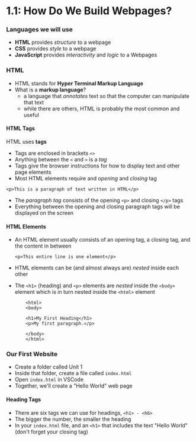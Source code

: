 # 1.1: How Do We Build Webpages?

### Languages we will use

* __HTML__ provides _structure_ to a webpage
* __CSS__ provides _style_ to a webpage
* __JavaScript__ provides _interactivity_ and _logic_ to a Webpages


### HTML

* HTML stands for __Hyper Terminal Markup Language__
* What is a __markup language__?
  * a language that _annotates_ text so that the computer can manipulate that text
  * while there are others, HTML is probably the most common and useful


#### HTML Tags

HTML uses __tags__

* Tags are enclosed in brackets `<>`
* Anything between the `<` and `>` is a _tag_
* Tags give the browser instructions for how to display text and other page elements
* Most HTML elements require and _opening_ and _closing_ tag
```
<p>This is a paragraph of text written in HTML</p>
```
* The _paragraph tag_ consists of the opening `<p>` and closing `</p>` tags
* Everything between the opening and closing paragraph tags will be displayed on the screen


#### HTML Elements

* An HTML element usually consists of an opening tag, a closing tag, and the content in between
    ```
    <p>This entire line is one element</p>
    ```
* HTML elements can be (and almost always are) _nested_ inside each other
* The `<h1>` (heading) and `<p>` elements are _nested_ inside the `<body>` element which is in turn nested inside the `<html>` element

    ```
        <html>
        <body>

        <h1>My First Heading</h1>
        <p>My first paragraph.</p>

        </body>
        </html>
    ```

### Our First Website

* Create a folder called Unit 1
* Inside that folder, create a file called `index.html`
* Open `index.html` in VSCode
* Together, we'll create a "Hello World" web page

#### Heading Tags

* There are six tags we can use for headings, `<h1> - <h6>`
* The bigger the number, the smaller the heading
* In your `index.html` file, and an `<h1>` that includes the text "Hello World" (don't forget your closing tag)
